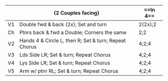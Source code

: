 ||(2 Couples facing) | ==In 4== |
|-----|----|-----|
|V1| Double fwd & back (2x); Set and turn |2(2x);2|
|Ch| Ptnrs back & fwd a Double; Corners the same |2;2|
|V2| Hands 4 & Circle L, then R; Set & turn; Repeat Chorus |4;2;4|
|V3| Lds Side LR; Set & turn; Repeat Chorus |4;2;4|
|V4| Lys Side LR; Set & turn; Repeat Chorus |4;2;4|
|V5| Arm w/ ptnr RL; Set & turn; Repeat Chorus |4;2;4|
